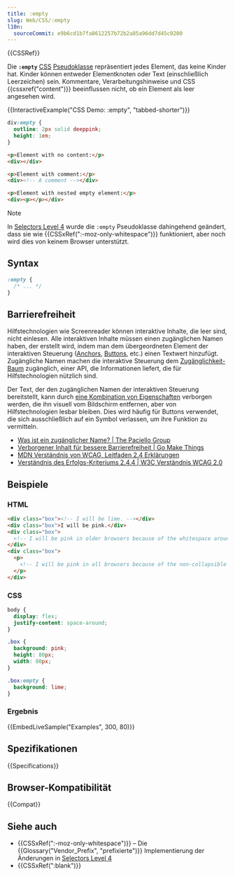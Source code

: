 ```yaml
---
title: :empty
slug: Web/CSS/:empty
l10n:
  sourceCommit: e9b6cd1b7fa8612257b72b2a85a96dd7d45c0200
---
```


{{CSSRef}}

Die **`:empty`** [CSS](/de/docs/Web/CSS) [Pseudoklasse](/de/docs/Web/CSS/Pseudo-classes) repräsentiert jedes Element, das keine Kinder hat. Kinder können entweder Elementknoten oder Text (einschließlich Leerzeichen) sein. Kommentare, Verarbeitungshinweise und CSS {{cssxref("content")}} beeinflussen nicht, ob ein Element als leer angesehen wird.

{{InteractiveExample("CSS Demo: :empty", "tabbed-shorter")}}

```css interactive-example
div:empty {
  outline: 2px solid deeppink;
  height: 1em;
}
```

```html interactive-example
<p>Element with no content:</p>
<div></div>

<p>Element with comment:</p>
<div><!-- A comment --></div>

<p>Element with nested empty element:</p>
<div><p></p></div>
```

> [!NOTE]
> In [Selectors Level 4](https://drafts.csswg.org/selectors-4/#the-empty-pseudo) wurde die `:empty` Pseudoklasse dahingehend geändert, dass sie wie {{CSSxRef(":-moz-only-whitespace")}} funktioniert, aber noch wird dies von keinem Browser unterstützt.

## Syntax

```css
:empty {
  /* ... */
}
```

## Barrierefreiheit

Hilfstechnologien wie Screenreader können interaktive Inhalte, die leer sind, nicht einlesen. Alle interaktiven Inhalte müssen einen zugänglichen Namen haben, der erstellt wird, indem man dem übergeordneten Element der interaktiven Steuerung ([Anchors](/de/docs/Web/HTML/Reference/Elements/a), [Buttons](/de/docs/Web/HTML/Reference/Elements/button), etc.) einen Textwert hinzufügt. Zugängliche Namen machen die interaktive Steuerung dem [Zugänglichkeit-Baum](/de/docs/Learn_web_development/Core/Accessibility/What_is_accessibility#accessibility_apis) zugänglich, einer API, die Informationen liefert, die für Hilfstechnologien nützlich sind.

Der Text, der den zugänglichen Namen der interaktiven Steuerung bereitstellt, kann durch [eine Kombination von Eigenschaften](https://gomakethings.com/hidden-content-for-better-a11y/#hiding-the-link) verborgen werden, die ihn visuell vom Bildschirm entfernen, aber von Hilfstechnologien lesbar bleiben. Dies wird häufig für Buttons verwendet, die sich ausschließlich auf ein Symbol verlassen, um ihre Funktion zu vermitteln.

- [Was ist ein zugänglicher Name? | The Paciello Group](https://www.tpgi.com/what-is-an-accessible-name/)
- [Verborgener Inhalt für bessere Barrierefreiheit | Go Make Things](https://gomakethings.com/hidden-content-for-better-a11y/)
- [MDN Verständnis von WCAG, Leitfaden 2.4 Erklärungen](/de/docs/Web/Accessibility/Guides/Understanding_WCAG/Operable#guideline_2.4_%e2%80%94_navigable_provide_ways_to_help_users_navigate_find_content_and_determine_where_they_are)
- [Verständnis des Erfolgs-Kriteriums 2.4.4 | W3C Verständnis WCAG 2.0](https://www.w3.org/TR/UNDERSTANDING-WCAG20/navigation-mechanisms-refs.html)

## Beispiele

### HTML

```html
<div class="box"><!-- I will be lime. --></div>
<div class="box">I will be pink.</div>
<div class="box">
  <!-- I will be pink in older browsers because of the whitespace around this comment. -->
</div>
<div class="box">
  <p>
    <!-- I will be pink in all browsers because of the non-collapsible whitespace and elements around this comment. -->
  </p>
</div>
```

### CSS

```css hidden
body {
  display: flex;
  justify-content: space-around;
}
```

```css
.box {
  background: pink;
  height: 80px;
  width: 80px;
}

.box:empty {
  background: lime;
}
```

### Ergebnis

{{EmbedLiveSample("Examples", 300, 80)}}

## Spezifikationen

{{Specifications}}

## Browser-Kompatibilität

{{Compat}}

## Siehe auch

- {{CSSxRef(":-moz-only-whitespace")}} – Die {{Glossary("Vendor_Prefix", "prefixierte")}} Implementierung der Änderungen in [Selectors Level 4](https://drafts.csswg.org/selectors-4/#the-empty-pseudo)
- {{CSSxRef(":blank")}}
